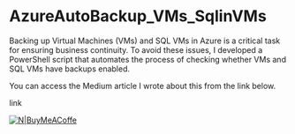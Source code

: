 # AzureAutoBackup_VMs_SqlinVMs
Backing up Virtual Machines (VMs) and SQL VMs in Azure is a critical task for ensuring business continuity. To avoid these issues, I developed a PowerShell script that automates the process of checking whether VMs and SQL VMs have backups enabled.




You can access the Medium article I wrote about this from the link below.

link


[![N|BuyMeACoffe](https://uxwing.com/wp-content/themes/uxwing/images/buymeacoffee.png)](https://medium.com/r/?url=https%3A%2F%2Fbuymeacoffee.com%2Ffiratgulec)
